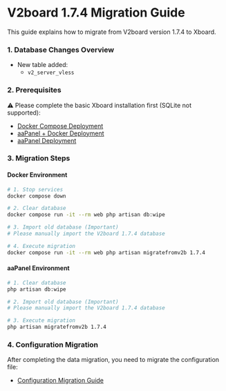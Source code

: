 # V2board 1.7.4 Migration Guide

This guide explains how to migrate from V2board version 1.7.4 to Xboard.

### 1. Database Changes Overview

- New table added:
  - `v2_server_vless`

### 2. Prerequisites

⚠️ Please complete the basic Xboard installation first (SQLite not supported):
- [Docker Compose Deployment](../installation/docker-compose.md)
- [aaPanel + Docker Deployment](../installation/aapanel-docker.md)
- [aaPanel Deployment](../installation/aapanel.md)

### 3. Migration Steps

#### Docker Environment

```bash
# 1. Stop services
docker compose down

# 2. Clear database
docker compose run -it --rm web php artisan db:wipe

# 3. Import old database (Important)
# Please manually import the V2board 1.7.4 database

# 4. Execute migration
docker compose run -it --rm web php artisan migratefromv2b 1.7.4
```

#### aaPanel Environment

```bash
# 1. Clear database
php artisan db:wipe

# 2. Import old database (Important)
# Please manually import the V2board 1.7.4 database

# 3. Execute migration
php artisan migratefromv2b 1.7.4
```

### 4. Configuration Migration

After completing the data migration, you need to migrate the configuration file:
- [Configuration Migration Guide](./config.md) 